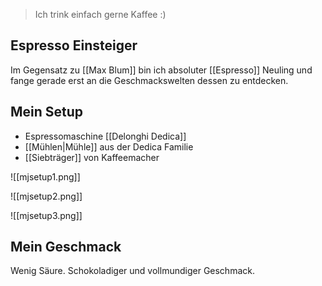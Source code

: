 
> Ich trink einfach gerne Kaffee :) 

## Espresso Einsteiger

Im Gegensatz zu [[Max Blum]] bin ich absoluter [[Espresso]] Neuling und fange gerade erst an die Geschmackswelten dessen zu entdecken.

## Mein Setup

- Espressomaschine [[Delonghi Dedica]]
- [[Mühlen|Mühle]] aus der Dedica Familie
- [[Siebträger]] von Kaffeemacher

![[mjsetup1.png]]

![[mjsetup2.png]]

![[mjsetup3.png]]

## Mein Geschmack 

Wenig Säure. Schokoladiger und vollmundiger Geschmack. 


